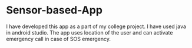 # Sensor-based-App
 I have developed this app as a part of my college project.
 I have used java in android studio. The app uses location of the user and can activate emergency call in case of SOS emergency.
